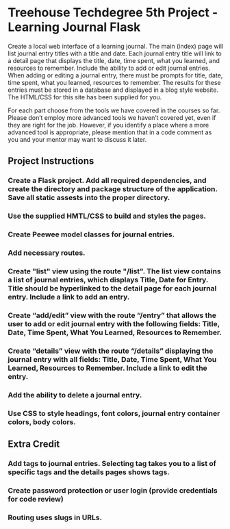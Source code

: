 # Treehouse Techdegree 5th Project - Learning Journal Flask

Create a local web interface of a learning journal. The main (index) page will list journal entry titles with a title and date. Each journal entry title will link to a detail page that displays the title, date, time spent, what you learned, and resources to remember. Include the ability to add or edit journal entries. When adding or editing a journal entry, there must be prompts for title, date, time spent, what you learned, resources to remember. The results for these entries must be stored in a database and displayed in a blog style website. The HTML/CSS for this site has been supplied for you.

For each part choose from the tools we have covered in the courses so far. Please don’t employ more advanced tools we haven’t covered yet, even if they are right for the job. However, if you identify a place where a more advanced tool is appropriate, please mention that in a code comment as you and your mentor may want to discuss it later.

## Project Instructions

### Create a Flask project. Add all required dependencies, and create the directory and package structure of the application. Save all static assests into the proper directory.

### Use the supplied HMTL/CSS to build and styles the pages.

### Create Peewee model classes for journal entries.

### Add necessary routes.

### Create "list" view using the route "/list". The list view contains a list of journal entries, which displays Title, Date for Entry. Title should be hyperlinked to the detail page for each journal entry. Include a link to add an entry.

### Create “add/edit” view with the route “/entry” that allows the user to add or edit journal entry with the following fields: Title, Date, Time Spent, What You Learned, Resources to Remember.

### Create “details” view with the route “/details” displaying the journal entry with all fields: Title, Date, Time Spent, What You Learned, Resources to Remember. Include a link to edit the entry.

### Add the ability to delete a journal entry.

### Use CSS to style headings, font colors, journal entry container colors, body colors.

## Extra Credit

### Add tags to journal entries. Selecting tag takes you to a list of specific tags and the details pages shows tags.

### Create password protection or user login (provide credentials for code review)

### Routing uses slugs in URLs.
